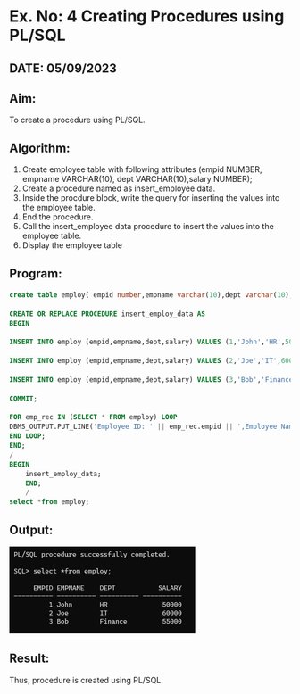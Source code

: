 # Ex. No: 4 Creating Procedures using PL/SQL
## DATE: 05/09/2023
## Aim: 
To create a procedure using PL/SQL.

## Algorithm:
1. Create employee table with following attributes (empid NUMBER, empname VARCHAR(10), dept VARCHAR(10),salary NUMBER);
2. Create a procedure named as insert_employee data.
3. Inside the procdure block, write the query for inserting the values into the employee table.
4. End the procedure.
5. Call the insert_employee data procedure to insert the values into the employee table.
6. Display the employee table

## Program:
```sql
create table employ( empid number,empname varchar(10),dept varchar(10),salary number);

CREATE OR REPLACE PROCEDURE insert_employ_data AS
BEGIN

INSERT INTO employ (empid,empname,dept,salary) VALUES (1,'John','HR',50000);

INSERT INTO employ (empid,empname,dept,salary) VALUES (2,'Joe','IT',60000);

INSERT INTO employ (empid,empname,dept,salary) VALUES (3,'Bob','Finance',55000);

COMMIT;

FOR emp_rec IN (SELECT * FROM employ) LOOP
DBMS_OUTPUT.PUT_LINE('Employee ID: ' || emp_rec.empid || ',Employee Name: ' || emp_rec.empname || ', Department: ' || emp_rec.dept || ', Salary:' || emp_rec.salary);
END LOOP;
END;
/
BEGIN
    insert_employ_data;
    END;
    /
select *from employ;
```
## Output:
![Alt text](image.png)
## Result:
   Thus, procedure is created using PL/SQL.
